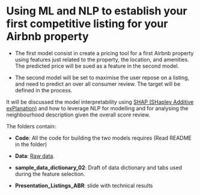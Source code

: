 # Using ML and NLP to establish your first competitive listing for your Airbnb property

* The first model consist in create a pricing tool for a first Airbnb property using features just related to the property, the location, and amenities. The predicted price will be sued as a feature in the second model.

* The second model will be set to maximise the user repose on a listing, and need to predict an over all consumer review. The target will be defined in the process.


It will be discussed the model interpretability using [SHAP (SHapley Additive exPlanation)](https://christophm.github.io/interpretable-ml-book/shap.html) and how to leverage NLP for modelling and for analysing the neighbourhood description given the overall score review.


The folders contain:

* **Code**: All the code for building the two models requires (Read README in the folder)

* **Data**: [Raw data](http://data.insideairbnb.com/united-kingdom/england/london/2020-12-16/data/listings.csv.gz).

* **sample_data_dictionary_02**: Draft of data dictionary and tabs used during the feature selection.

* **Presentation_Listings_ABR**: slide with technical results
